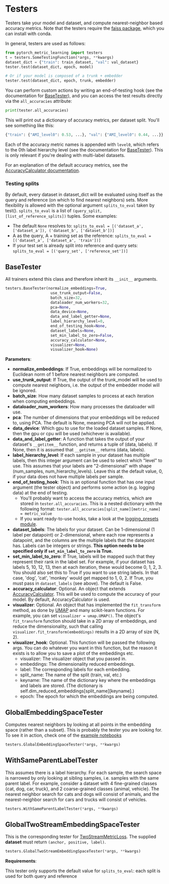 # Testers
Testers take your model and dataset, and compute nearest-neighbor based accuracy metrics. Note that the testers require the [faiss package](https://github.com/facebookresearch/faiss/blob/master/INSTALL.md), which you can install with conda.

In general, testers are used as follows:
```python
from pytorch_metric_learning import testers
t = testers.SomeTestingFunction(*args, **kwargs)
dataset_dict = {"train": train_dataset, "val": val_dataset}
tester.test(dataset_dict, epoch, model)

# Or if your model is composed of a trunk + embedder
tester.test(dataset_dict, epoch, trunk, embedder)
```
You can perform custom actions by writing an end-of-testing hook (see the documentation for [BaseTester](#basetester)), and you can access the test results directly via the ```all_accuracies``` attribute:
```python
print(tester.all_accuracies)
```
This will print out a dictionary of accuracy metrics, per dataset split. You'll see something like this:
```python
{"train": {"AMI_level0": 0.53, ...}, "val": {"AMI_level0": 0.44, ...}}
```
Each of the accuracy metric names is appended with ```level0```, which refers to the 0th label hierarchy level (see the documentation for [BaseTester](#basetester)). This is only relevant if you're dealing with multi-label datasets.

For an explanation of the default accuracy metrics, see the [AccuracyCalculator documentation](accuracy_calculation.md#explanations-of-the-default-accuracy-metrics).

### Testing splits

By default, every dataset in dataset_dict will be evaluated using itself as the query and reference (on which to find nearest neighbors) sets.
More flexibility is allowed with the optional argument ```splits_to_eval``` taken by test().
```splits_to_eval``` is a list of ```(query_split, [list_of_reference_splits])``` tuples. Some examples:

- The default ```None``` resolves to: ```splits_to_eval = [('dataset_a', ['dataset_a']), ('dataset_b', ['dataset_b'])]```
- A as the query, A + training set as the reference: ```splits_to_eval = [('dataset_a', ['dataset_a', 'train'])]```
- If your test set is already split into reference and query sets: ```splits_to_eval = [('query_set', ['reference_set'])]```


## BaseTester
All trainers extend this class and therefore inherit its ```__init__``` arguments.
```python
testers.BaseTester(normalize_embeddings=True,
					use_trunk_output=False,
                    batch_size=32,
                    dataloader_num_workers=32,
                    pca=None,
                    data_device=None,
					data_and_label_getter=None,
                    label_hierarchy_level=0,
                    end_of_testing_hook=None,
			        dataset_labels=None,
			        set_min_label_to_zero=False,
			        accuracy_calculator=None,
			        visualizer=None,
        			visualizer_hook=None)
```

**Parameters**:

* **normalize_embeddings**: If True, embeddings will be normalized to Euclidean norm of 1 before nearest neighbors are computed.
* **use_trunk_output**: If True, the output of the trunk_model will be used to compute nearest neighbors, i.e. the output of the embedder model will be ignored.
* **batch_size**: How many dataset samples to process at each iteration when computing embeddings.
* **dataloader_num_workers**: How many processes the dataloader will use.
* **pca**: The number of dimensions that your embeddings will be reduced to, using PCA. The default is None, meaning PCA will not be applied.
* **data_device**: Which gpu to use for the loaded dataset samples. If None, then the gpu or cpu will be used (whichever is available).
* **data_and_label_getter**: A function that takes the output of your dataset's ```__getitem__``` function, and returns a tuple of (data, labels). If None, then it is assumed that ```__getitem__``` returns (data, labels).
* **label_hierarchy_level**: If each sample in your dataset has multiple labels, then this integer argument can be used to select which "level" to use. This assumes that your labels are "2-dimensional" with shape (num_samples, num_hierarchy_levels). Leave this at the default value, 0, if your data does not have multiple labels per sample.
* **end_of_testing_hook**: This is an optional function that has one input argument (the tester object) and performs some action (e.g. logging data) at the end of testing.
	* You'll probably want to access the accuracy metrics, which are stored in ```tester.all_accuracies```. This is a nested dictionary with the following format: ```tester.all_accuracies[split_name][metric_name] = metric_value```
	* If you want ready-to-use hooks, take a look at the [logging_presets module](logging_presets.md).
* **dataset_labels**: The labels for your dataset. Can be 1-dimensional (1 label per datapoint) or 2-dimensional, where each row represents a datapoint, and the columns are the multiple labels that the datapoint has. Labels can be integers or strings. **This option needs to be specified only if ```set_min_label_to_zero``` is True.**
* **set_min_label_to_zero**: If True, labels will be mapped such that they represent their rank in the label set. For example, if your dataset has labels 5, 10, 12, 13, then at each iteration, these would become 0, 1, 2, 3. You should also set this to True if you want to use string labels. In that case, 'dog', 'cat', 'monkey' would get mapped to 1, 0, 2. If True, you must pass in ```dataset_labels``` (see above). The default is False.
* **accuracy_calculator**: Optional. An object that extends [AccuracyCalculator](accuracy_calculation.md). This will be used to compute the accuracy of your model. By default, AccuracyCalculator is used.
* **visualizer**: Optional. An object that has implemented the ```fit_transform``` method, as done by [UMAP](https://github.com/lmcinnes/umap) and many scikit-learn functions. For example, you can set ```visualizer = umap.UMAP()```. The object's ```fit_transform``` function should take in a 2D array of embeddings, and reduce the dimensionality, such that calling ```visualizer.fit_transform(embeddings)``` results in a 2D array of size (N, 2).
* **visualizer_hook**: Optional. This function will be passed the following args. You can do whatever you want in this function, but the reason it exists is to allow you to save a plot of the embeddings etc.
	* visualizer: The visualizer object that you passed in.
	* embeddings: The dimensionality reduced embeddings.
	* label: The corresponding labels for each embedding.
	* split_name: The name of the split (train, val, etc.)
	* keyname: The name of the dictionary key where the embeddings and labels are stored. (The dictionary is self.dim_reduced_embeddings[split_name][keyname].)
	* epoch: The epoch for which the embeddings are being computed.


## GlobalEmbeddingSpaceTester
Computes nearest neighbors by looking at all points in the embedding space (rather than a subset). This is probably the tester you are looking for. To see it in action, check one of the [example notebooks](https://github.com/KevinMusgrave/pytorch-metric-learning/tree/master/examples)
```python
testers.GlobalEmbeddingSpaceTester(*args, **kwargs)
```

## WithSameParentLabelTester
This assumes there is a label hierarchy. For each sample, the search space is narrowed by only looking at sibling samples, i.e. samples with the same parent label. For example, consider a dataset with 4 fine-grained classes {cat, dog, car, truck}, and 2 coarse-grained classes {animal, vehicle}. The nearest neighbor search for cats and dogs will consist of animals, and the nearest-neighbor search for cars and trucks will consist of vehicles.
```python
testers.WithSameParentLabelTester(*args, **kwargs)
```

## GlobalTwoStreamEmbeddingSpaceTester
This is the corresponding tester for [TwoStreamMetricLoss](trainers.md#twostreammetricloss). The supplied **dataset** must return ```(anchor, positive, label)```.
```python
testers.GlobalTwoStreamEmbeddingSpaceTester(*args, **kwargs)
```
**Requirements**:

This tester only supports the default value for ```splits_to_eval```: each split is used for both query and reference
